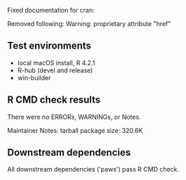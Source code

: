 Fixed documentation for cran:

Removed following:
  Warning: <span> proprietary attribute "href"

## Test environments

* local macOS install, R 4.2.1
* R-hub (devel and release)
* win-builder

## R CMD check results

There were no ERRORs, WARNINGs, or Notes.

Maintainer Notes: tarball package size: 320.6K

## Downstream dependencies

All downstream dependencies ('paws') pass R CMD check.
